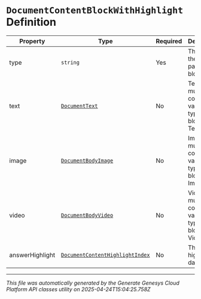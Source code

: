 # `DocumentContentBlockWithHighlight` Definition

| Property | Type | Required | Description |
|----------|------|----------|-------------|
| type | `string` | Yes | The type of the paragraph block. |
| text | [`DocumentText`](documenttext-definition.md) | No | Text. It must contain a value if the type of the block is Text. |
| image | [`DocumentBodyImage`](documentbodyimage-definition.md) | No | Image. It must contain a value if the type of the block is Image. |
| video | [`DocumentBodyVideo`](documentbodyvideo-definition.md) | No | Video. It must contain a value if the type of the block is Video. |
| answerHighlight | [`DocumentContentHighlightIndex`](documentcontenthighlightindex-definition.md) | No | The block highlight data. |

---

*This file was automatically generated by the Generate Genesys Cloud Platform API classes utility on 2025-04-24T15:04:25.758Z*